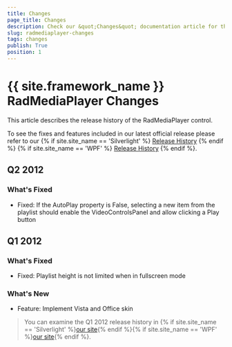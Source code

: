 ```yaml
---
title: Changes
page_title: Changes
description: Check our &quot;Changes&quot; documentation article for the RadMediaPlayer {{ site.framework_name }} control.
slug: radmediaplayer-changes
tags: changes
publish: True
position: 1
---
```


# {{ site.framework_name }} RadMediaPlayer Changes

This article describes the release history of the RadMediaPlayer control.

To see the fixes and features included in our latest official release please refer to our {% if site.site_name == 'Silverlight' %} [Release History](http://www.telerik.com/support/whats-new/silverlight/release-history) {% endif %} {% if site.site_name == 'WPF' %} [Release History](http://www.telerik.com/support/whats-new/wpf/release-history) {% endif %}.


## Q2 2012

### What's Fixed

* Fixed: If the AutoPlay property is False, selecting a new item from the playlist should enable the VideoControlsPanel and allow clicking a Play button 

## Q1 2012

### What's Fixed

* Fixed: Playlist height is not limited when in fullscreen mode 

### What's New

* Feature: Implement Vista and Office skin

>You can examine the Q1 2012 release history in {% if site.site_name == 'Silverlight' %}[our site](http://www.telerik.com/products/silverlight/whats-new/release_notes/q1-2012-version-2012-1-215-271395503.aspx){% endif %}{% if site.site_name == 'WPF' %}[our site](http://www.telerik.com/products/wpf/whats-new/release-history/q1-2012-version-2012-1-215-1506305735.aspx){% endif %}.